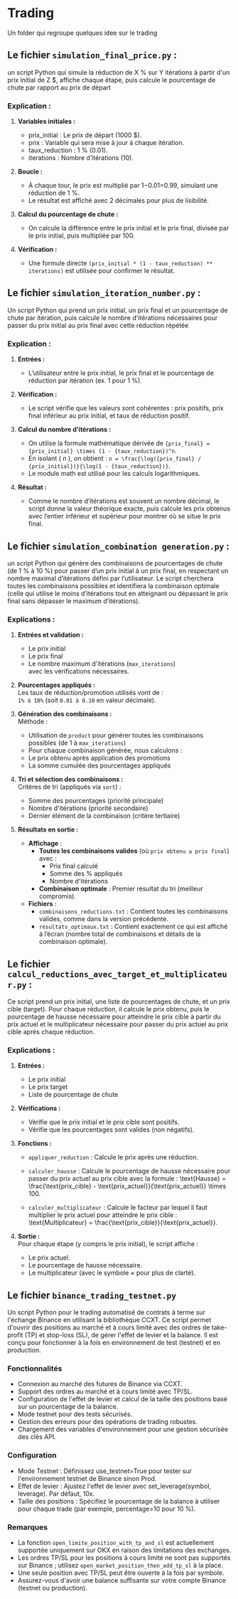 # Trading
Un folder qui regroupe quelques idee sur le trading

## Le fichier `simulation_final_price.py` :

un script Python qui simule la réduction de X % sur Y itérations à partir d'un prix initial de Z $, affiche chaque étape, puis calcule le pourcentage de chute par rapport au prix de départ

### Explication : 

1. **Variables initiales :**
    - prix_initial : Le prix de départ (1000 $).
    - prix : Variable qui sera mise à jour à chaque itération.
    - taux_reduction : 1 % (0.01).
    - iterations : Nombre d’itérations (10).

2. **Boucle :**
    - À chaque tour, le prix est multiplié par 1−0.01=0.99, simulant une réduction de 1 %.
    - Le résultat est affiché avec 2 décimales pour plus de lisibilité.

3. **Calcul du pourcentage de chute :**
    - On calcule la différence entre le prix initial et le prix final, divisée par le prix initial, puis multipliée par 100.

4. **Vérification :**
    - Une formule directe `(prix_initial * (1 - taux_reduction) ** iterations)` est utilisée pour confirmer le résultat.


## Le fichier `simulation_iteration_number.py` :

Un script Python qui prend un prix initial, un prix final et un pourcentage de chute par itération, puis calcule le nombre d'itérations nécessaires pour passer du prix initial au prix final avec cette réduction répétée

### Explication : 

1. **Entrées :**
    - L’utilisateur entre le prix initial, le prix final et le pourcentage de réduction par itération (ex. 1 pour 1 %).

2. **Vérification :**
    - Le script vérifie que les valeurs sont cohérentes : prix positifs, prix final inférieur au prix initial, et taux de réduction positif.

3. **Calcul du nombre d’itérations :**
    - On utilise la formule mathématique dérivée de `{prix_final} = {prix_initial} \times (1 - {taux_reduction})^n`.
    - En isolant ( n ), on obtient : `n = \frac{\log({prix_final} / {prix_initial})}{\log(1 - {taux_reduction})}`.
    - Le module math est utilisé pour les calculs logarithmiques.

4. **Résultat :**
    - Comme le nombre d’itérations est souvent un nombre décimal, le script donne la valeur théorique exacte, puis calcule les prix obtenus avec l’entier inférieur et supérieur pour montrer où se situe le prix final.


## Le fichier `simulation_combination generation.py` :

un script Python qui génère des combinaisons de pourcentages de chute (de 1 % à 10 %) pour passer d’un prix initial à un prix final, en respectant un nombre maximal d’itérations défini par l’utilisateur. Le script cherchera toutes les combinaisons possibles et identifiera la combinaison optimale (celle qui utilise le moins d’itérations tout en atteignant ou dépassant le prix final sans dépasser le maximum d’itérations).

### Explications :

1. **Entrées et validation :**  
    - Le prix initial  
    - Le prix final  
    - Le nombre maximum d'itérations (`max_iterations`)  
    avec les vérifications nécessaires.

2. **Pourcentages appliqués  :**  
Les taux de réduction/promotion utilisés vont de :  
`1% à 10%` (soit `0.01 à 0.10` en valeur décimale).

3. **Génération des combinaisons :**  
Méthode :  
    - Utilisation de `product` pour générer toutes les combinaisons possibles (de 1 à `max_iterations`)  
    - Pour chaque combinaison générée, nous calculons :  
    - Le prix obtenu après application des promotions  
    - La somme cumulée des pourcentages appliqués  

4. **Tri et sélection des combinaisons :**  
Critères de tri (appliqués via `sort`) :  
    - Somme des pourcentages (priorité principale)  
    - Nombre d'itérations (priorité secondaire)  
    - Dernier élément de la combinaison (critère tertiaire)  

5. **Résultats en sortie :**  
    - **Affichage** :  
        - **Toutes les combinaisons valides** (où `prix obtenu ≤ prix final`) avec :  
            - Prix final calculé  
            - Somme des % appliqués  
            - Nombre d'itérations  
        - **Combinaison optimale** : Premier résultat du tri (meilleur compromis).  
    - **Fichiers** :
        - `combinaisons_reductions.txt` : Contient toutes les combinaisons valides, comme dans la version précédente.
        - `resultats_optimaux.txt` : Contient exactement ce qui est affiché à l’écran (nombre total de combinaisons et détails de la combinaison optimale).


## Le fichier `calcul_reductions_avec_target_et_multiplicateur.py` :

Ce script prend un prix initial, une liste de pourcentages de chute, et un prix cible (target). Pour chaque réduction, il calcule le prix obtenu, puis le pourcentage de hausse nécessaire pour atteindre le prix cible à partir du prix actuel et le multiplicateur nécessaire pour passer du prix actuel au prix cible après chaque réduction.

### Explications :

1. **Entrées :**  
    - Le prix initial  
    - Le prix target
    - Liste de pourcentage de chute 

2. **Vérifications  :**  
    - Vérifie que le prix initial et le prix cible sont positifs.
    - Vérifie que les pourcentages sont valides (non négatifs).

3. **Fonctions :** 
    - `appliquer_reduction` : Calcule le prix après une réduction.

    - `calculer_hausse` : Calcule le pourcentage de hausse nécessaire pour passer du prix actuel au prix cible avec la formule : \text{Hausse} = \frac{\text{prix_cible} - \text{prix_actuel}}{\text{prix_actuel}} \times 100.

    - `calculer_multiplicateur` : Calcule le facteur par lequel il faut multiplier le prix actuel pour atteindre le prix cible : \text{Multiplicateur} = \frac{\text{prix_cible}}{\text{prix_actuel}}.

4. **Sortie  :**  
Pour chaque étape (y compris le prix initial), le script affiche :  
    - Le prix actuel.
    - Le pourcentage de hausse nécessaire.
    - Le multiplicateur (avec le symbole × pour plus de clarté).


## Le fichier `binance_trading_testnet.py`

Un script Python pour le trading automatisé de contrats à terme sur l'échange Binance en utilisant la bibliothèque CCXT. Ce script permet d'ouvrir des positions au marché et à cours limité avec des ordres de take-profit (TP) et stop-loss (SL), de gérer l'effet de levier et la balance. Il est conçu pour fonctionner à la fois en environnement de test (testnet) et en production.

### Fonctionnalités
- Connexion au marché des futures de Binance via CCXT.
- Support des ordres au marché et à cours limité avec TP/SL.
- Configuration de l'effet de levier et calcul de la taille des positions basé sur un pourcentage de la balance.
- Mode testnet pour des tests sécurisés.
- Gestion des erreurs pour des opérations de trading robustes.
- Chargement des variables d'environnement pour une gestion sécurisée des clés API.

### Configuration
- Mode Testnet : Définissez use_testnet=True pour tester sur l'environnement testnet de Binance sinon Prod.
- Effet de levier : Ajustez l'effet de levier avec set_leverage(symbol, leverage). Par défaut, 10x.
- Taille des positions : Spécifiez le pourcentage de la balance à utiliser pour chaque trade (par exemple, percentage=10 pour 10 %).

### Remarques
- La fonction `open_limite_position_with_tp_and_sl` est actuellement supportée uniquement sur OKX en raison des limitations des exchanges.
- Les ordres TP/SL pour les positions à cours limité ne sont pas supportés sur Binance ; utilisez `open_market_position_then_add_tp_sl` à la place.
- Une seule position avec TP/SL peut être ouverte à la fois par symbole.
- Assurez-vous d'avoir une balance suffisante sur votre compte Binance (testnet ou production).

